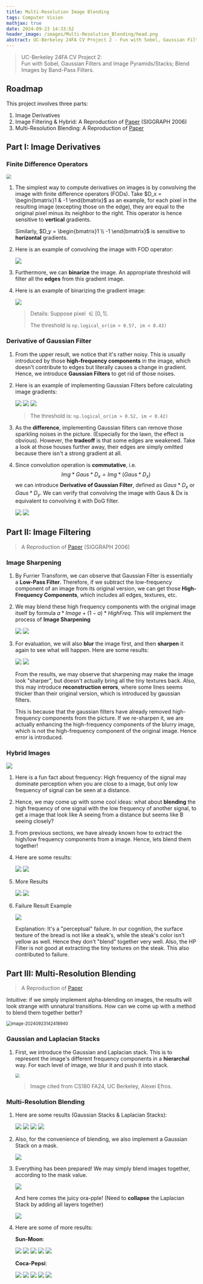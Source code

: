 ```yaml
---
title: Multi-Resolution Image Blending
tags: Computer Vision
mathjax: true
date: 2024-09-23 14:33:52
header_image: /images/Multi-Resolution_Blending/head.png
abstract: UC-Berkeley 24FA CV Project 2 - Fun with Sobel, Gaussian Filters and Image Pyramids/Stacks; Blend Images by Band-Pass Filters.
---
```


> UC-Berkeley 24FA CV Project 2:  
> Fun with Sobel, Gaussian Filters and Image Pyramids/Stacks; Blend Images by Band-Pass Filters.

## Roadmap

This project involves three parts:

1. Image Derivatives
2. Image Filtering & Hybrid: A Reproduction of [Paper](http://cvcl.mit.edu/hybridimage.htm) (SIGGRAPH 2006)
3. Multi-Resolution Blending: A Reproduction of [Paper](https://persci.mit.edu/pub_pdfs/spline83.pdf)

## Part I: Image Derivatives

### Finite Difference Operators

<img src="/images/Multi-Resolution_Blending/image-20240923020522694.png" style="zoom:80%;" />

1. The simplest way to compute derivatives on images is by convolving the image with finite difference operators (FODs). Take $D_x = \begin{bmatrix}1 & -1 \end{bmatrix}$ as an example, for each pixel in the resulting image (excepting those on the edge), they are equal to the original pixel minus its neighbor to the right. This operator is hence sensitive to **vertical** gradients. 

   Similarly, $D_y = \begin{bmatrix}1 \\ -1 \end{bmatrix}$ is sensitive to **horizontal** gradients.

2. Here is an example of convolving the image with FOD operator:

   <img src="/images/Multi-Resolution_Blending/image-20240923020201367.png" />

3. Furthermore, we can **binarize** the image. An appropriate threshold will filter all the **edges** from this gradient image.

4. Here is an example of binarizing the gradient image:

   <img src="/images/Multi-Resolution_Blending/image-20240923020354958.png" />

   > Details: Suppose pixel $\in [0, 1]$. 
   >
   > The threshold is `np.logical_or(im > 0.57, im < 0.43)`

### Derivative of Gaussian Filter

1. From the upper result, we notice that it's rather noisy. This is usually introduced by those **high-frequency components** in the image, which doesn't contribute to edges but literally causes a change in gradient. Hence, we introduce **Gaussian Filters** to get rid of those noises.

2. Here is an example of implementing Gaussian Filters before calculating image gradients:

   <img src="/images/Multi-Resolution_Blending/image-20240923020810400.png" />

   <img src="/images/Multi-Resolution_Blending/image-20240923020815937.png" />

   <img src="/images/Multi-Resolution_Blending/image-20240923021509660.png" />

   > The threshold is: `np.logical_or(im > 0.52, im < 0.42)`

3. As the **difference**, implementing Gaussian filters can remove those sparkling noises in the picture. (Especially for the lawn, the effect is obvious). However, the **tradeoff** is that some edges are weakened. Take a look at those houses further away, their edges are simply omitted because there isn't a strong gradient at all.

4. Since convolution operation is **commutative**, i.e. 
   $$
   Img * Gaus * D_x = Img * (Gaus * D_x)
   $$
   we can introduce **Derivative of Gaussian Filter**, defined as $Gaus * D_x$ or $Gaus * D_y$. We can verify that convolving the image with Gaus & Dx is equivalent to convolving it with DoG filter.

   <img src="/images/Multi-Resolution_Blending/image-20240923140249941.png" />

   <img src="/images/Multi-Resolution_Blending/image-20240923140254947.png" />

## Part II: Image Filtering

> A Reproduction of [Paper](http://cvcl.mit.edu/hybridimage.htm) (SIGGRAPH 2006)

### Image Sharpening

1. By Furrier Transform, we can observe that Gaussian Filter is essentially a **Low-Pass Filter**. Therefore, if we subtract the low-frequency component of an image from its original version, we can get those **High-Frequency Components**, which includes all edges, textures, etc. 

2. We may blend these high frequency components with the original image itself by formula $a * Image + (1-a) * HighFreq$. This will implement the process of **Image Sharpening**

   <img src="/images/Multi-Resolution_Blending/image-20240923140912109.png" />

   <img src="/images/Multi-Resolution_Blending/image-20240923140923671.png" />

3. For evaluation, we will also **blur** the image first, and then **sharpen** it again to see what will happen. Here are some results:

   <img src="/images/Multi-Resolution_Blending/image-20240923141044160.png" />

   <img src="/images/Multi-Resolution_Blending/image-20240923141049907.png" />

   From the results, we may observe that sharpening may make the image look "sharper", but doesn't actually bring all the tiny textures back. Also, this may introduce **reconstruction errors**, where some lines seems thicker than their original version, which is introduced by gaussian filters.

   This is because that the gaussian filters have already removed high-frequency components from the picture. If we re-sharpen it, we are actually enhancing the high-frequency components of the blurry image, which is not the high-frequency component of the original image. Hence error is introduced.

### Hybrid Images

<img src="/images/Multi-Resolution_Blending/image-20240923141834965.png" />

1. Here is a fun fact about frequency: High frequency of the signal may dominate perception when you are close to a image, but only low frequency of signal can be seen at a distance. 

2. Hence, we may come up with some cool ideas: what about **blending** the high frequency of one signal with the low frequency of another signal, to get a image that look like A seeing from a distance but seems like B seeing closely?

3. From previous sections, we have already known how to extract the high/low frequency components from a image. Hence, lets blend them together!

4. Here are some results:

   <img src="/images/Multi-Resolution_Blending/image-20240923141810780.png" />

   <img src="/images/Multi-Resolution_Blending/image-20240923143056093.png" />

5. More Results

   <img src="/images/Multi-Resolution_Blending/image-20240923141922089.png" />

   <img src="/images/Multi-Resolution_Blending/image-20240923141834965.png" />

6. Failure Result Example

   <img src="/images/Multi-Resolution_Blending/image-20240923141942239.png" />

   Explanation: It's a "perceptual" failure. In our cognition, the surface texture of the bread is not like a steak's, while the steak's color isn't yellow as well. Hence they don't "blend" together very well. Also, the HP Filter is not good at extracting the tiny textures on the steak. This also contributed to failure.

## Part III: Multi-Resolution Blending

> A Reproduction of [Paper](https://persci.mit.edu/pub_pdfs/spline83.pdf)

Intuitive: if we simply implement alpha-blending on images, the results will look strange with unnatural transitions. How can we come up with a method to blend them together better?

<img src="/images/Multi-Resolution_Blending/image-20240923142418940.png" alt="image-20240923142418940" style="zoom: 80%;" />

### Gaussian and Laplacian Stacks

1. First, we introduce the Gaussian and Laplacian stack. This is to represent the image's different frequency components in a **hierarchal** way. For each level of image, we blur it and push it into stack.

   <img src="/images/Multi-Resolution_Blending/image-20240923142514805.png" style="zoom: 70%;"/>

   > Image cited from CS180 FA24, UC Berkeley, Alexei Efros.

### Multi-Resolution Blending

1. Here are some results (Gaussian Stacks & Laplacian Stacks):

   <img src="/images/Multi-Resolution_Blending/image-20240923142631089.png" />

   <img src="/images/Multi-Resolution_Blending/image-20240923142637696.png" />

   <img src="/images/Multi-Resolution_Blending/image-20240923142642875.png" />

   <img src="/images/Multi-Resolution_Blending/image-20240923142646692.png" />

3. Also, for the convenience of blending, we also implement a Gaussian Stack on a mask.

   <img src="/images/Multi-Resolution_Blending/image-20240923142711330.png" />

4. Everything has been prepared! We may simply blend images together, according to the mask value.

   <img src="/images/Multi-Resolution_Blending/image-20240923142735509.png" />

   And here comes the juicy ora-pple! (Need to **collapse** the Laplacian Stack by adding all layers together)

   <img src="/images/Multi-Resolution_Blending/image-20240923142748599.png" />

5. Here are some of more results:

   **Sun-Moon**:

   <img src="/images/Multi-Resolution_Blending/image-20240923142844537.png" />

   <img src="/images/Multi-Resolution_Blending/image-20240923142904901.png" />

   <img src="/images/Multi-Resolution_Blending/image-20240923142909568.png" />

   <img src="/images/Multi-Resolution_Blending/image-20240923142914312.png" />

   <img src="/images/Multi-Resolution_Blending/image-20240923142919421.png" />

   **Coca-Pepsi**:

   <img src="/images/Multi-Resolution_Blending/image-20240923142937013.png" />

   <img src="/images/Multi-Resolution_Blending/image-20240923142941444.png" />

   <img src="/images/Multi-Resolution_Blending/image-20240923142945690.png" />

   <img src="/images/Multi-Resolution_Blending/image-20240923142949961.png" />

   <img src="/images/Multi-Resolution_Blending/image-20240923142955127.png" />
